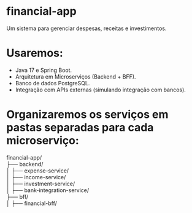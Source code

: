 # financial-app
Um sistema para gerenciar despesas, receitas e investimentos.


# Usaremos:

- Java 17 e Spring Boot.
- Arquitetura em Microserviços (Backend + BFF).
- Banco de dados PostgreSQL.
- Integração com APIs externas (simulando integração com bancos).


# Organizaremos os serviços em pastas separadas para cada microserviço:

financial-app/ </br>
├── backend/ </br>
│   ├── expense-service/ </br>
│   ├── income-service/ </br>
│   ├── investment-service/ </br>
│   ├── bank-integration-service/ </br>
├── bff/ </br>
│   ├── financial-bff/ </br>